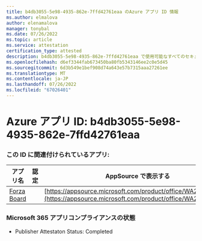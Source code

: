 ```yaml
---
title: b4db3055-5e98-4935-862e-7ffd42761eaa のAzure アプリ ID 情報
ms.author: elmalova
author: elenamalova
manager: tonybal
ms.date: 07/26/2022
ms.topic: article
ms.service: attestation
certification_type: attested
description: b4db3055-5e98-4935-862e-7ffd42761eaa で使用可能なすべてのセキュリティとコンプライアンス情報。
ms.openlocfilehash: d6ef3344fab673450ba80fb5343146ee2c0e5d45
ms.sourcegitcommit: 6d3b549e1bef908d74a643e57b7315aaa27261ee
ms.translationtype: MT
ms.contentlocale: ja-JP
ms.lasthandoff: 07/26/2022
ms.locfileid: "67026401"
---
```

# <a name="azure-app-id-b4db3055-5e98-4935-862e-7ffd42761eaa"></a>Azure アプリ ID: b4db3055-5e98-4935-862e-7ffd42761eaa


### <a name="apps-associated-with-this-id"></a>この ID に関連付けられているアプリ:
| **アプリ名** | **認定** | **AppSource で表示する** |
|--------------|---------------|-----------------------|
| [Forza Board](../forward/WA200004274.md) |  | [https://appsource.microsoft.com/product/office/WA200004274](https://appsource.microsoft.com/product/office/WA200004274) |

### <a name="microsoft-365-app-compliance-status"></a>Microsoft 365 アプリコンプライアンスの状態
- Publisher Attestaton Status: Completed
